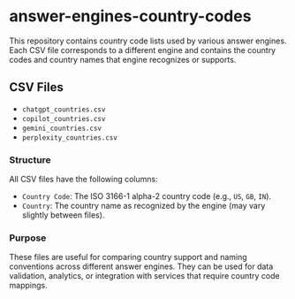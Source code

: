 # answer-engines-country-codes

This repository contains country code lists used by various answer engines. Each CSV file corresponds to a different engine and contains the country codes and country names that engine recognizes or supports.

## CSV Files

- `chatgpt_countries.csv`
- `copilot_countries.csv`
- `gemini_countries.csv`
- `perplexity_countries.csv`

### Structure

All CSV files have the following columns:

- `Country Code`: The ISO 3166-1 alpha-2 country code (e.g., `US`, `GB`, `IN`).
- `Country`: The country name as recognized by the engine (may vary slightly between files).

### Purpose

These files are useful for comparing country support and naming conventions across different answer engines. They can be used for data validation, analytics, or integration with services that require country code mappings.

